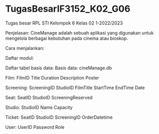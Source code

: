 # TugasBesarIF3152_K02_G06
Tugas besar RPL STI Kelompok 6 Kelas 02 1-2022/2023

Penjelasan:
CineManage adalah sebuah aplikasi yang digunakan untuk mengelola berbagai kebutuhan pada cinema atau bioskop.

Cara menjalankan:

Daftar modul:

Daftar tabel basis data:
Basis data: cineManage.db

Film:
	FilmID
	Title
	Duration
	Description
	Poster
       
Screening:
	ScreeningID
	StudioID
	FilmTitle
	StartTime
	EndTime
	Date
  
Seat:
	SeatID
	StudioID
	ScreeningReserved
       
Studio:
	StudioID
	Name
	Capacity
     
Ticket:
	SeatID
	StudioID
	ScreeningID
	OrderDatetime
     
User:
	UserID
	Password
	Role



